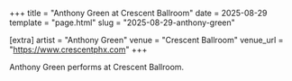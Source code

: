 +++
title = "Anthony Green at Crescent Ballroom"
date = 2025-08-29
template = "page.html"
slug = "2025-08-29-anthony-green"

[extra]
artist = "Anthony Green"
venue = "Crescent Ballroom"
venue_url = "https://www.crescentphx.com"
+++

Anthony Green performs at Crescent Ballroom.
